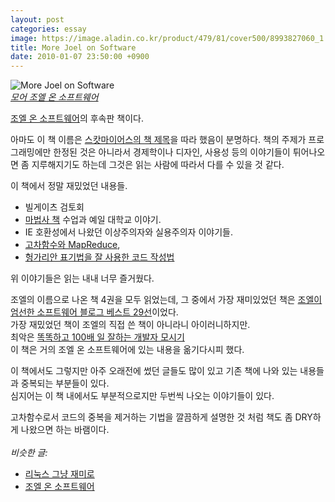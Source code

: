```yaml
---
layout: post
categories: essay
image: https://image.aladin.co.kr/product/479/81/cover500/8993827060_1.jpg
title: More Joel on Software
date: 2010-01-07 23:50:00 +0900
---
```


![More Joel on Software](https://image.aladin.co.kr/product/479/81/cover500/8993827060_1.jpg)  
*[모어 조엘 온 소프트웨어](https://www.aladin.co.kr/shop/wproduct.aspx?ISBN=8993827060&ttbkey=ttbcrazytazo1459001&COPYPaper=1)*

[조엘 온 소프트웨어](/essay/2012/02/12/joel-on-software.html)의 후속판 책이다.

아마도 이 책 이름은 [스캇마이어스의 책 제목](https://www.aladin.co.kr/shop/wproduct.aspx?ISBN=8980545037)을 따라 했음이 분명하다.
책의 주제가 프로그래밍에만 한정된 것은 아니라서 경제학이나 디자인, 사용성 등의 이야기들이 튀어나오면 좀 지루해지기도 하는데 그것은 읽는 사람에 따라서 다를 수 있을 것 같다.

이 책에서 정말 재밌었던 내용들.
* 빌게이츠 검토회
* [마법사 책](https://www.aladin.co.kr/shop/wproduct.aspx?ISBN=8991268323) 수업과 예일 대학교 이야기.
* IE 호환성에서 나왔던 이상주의자와 실용주의자 이야기들.
* [고차함수와 MapReduce](https://www.joelonsoftware.com/2006/08/01/can-your-programming-language-do-this/),
* [헝가리안 표기법을 잘 사용한 코드 작성법](https://www.joelonsoftware.com/2005/05/11/making-wrong-code-look-wrong/)

위 이야기들은 읽는 내내 너무 즐거웠다.

조엘의 이름으로 나온 책 4권을 모두 읽었는데, 그 중에서 가장 재미있었던 책은 [조엘이 엄선한 소프트웨어 블로그 베스트 29선](https://www.aladin.co.kr/shop/wproduct.aspx?ISBN=8989975840)이었다.  
가장 재밌었던 책이 조엘의 직접 쓴 책이 아니라니 아이러니하지만.  
최악은 [똑똑하고 100배 일 잘하는 개발자 모시기](https://www.aladin.co.kr/shop/wproduct.aspx?ISBN=8995856483)  
이 책은 거의 조엘 온 소프트웨어에 있는 내용을 옮기다시피 했다.

이 책에서도 그렇지만 아주 오래전에 썼던 글들도 많이 있고 기존 책에 나와 있는 내용들과 중복되는 부분들이 있다.  
심지어는 이 책 내에서도 부분적으로지만 두번씩 나오는 이야기들이 있다.

고차함수로서 코드의 중복을 제거하는 기법을 깔끔하게 설명한 것 처럼 책도 좀 DRY하게 나왔으면 하는 바램이다.
<br>
<br>
*비슷한 글:*
* [리눅스 그냥 재미로](/essay/2008/08/20/just-for-fun.html)
* [조엘 온 소프트웨어](/essay/2012/02/12/joel-on-software.html)